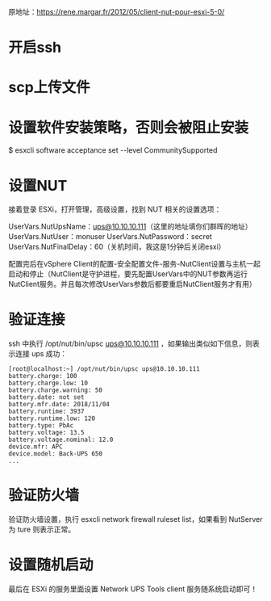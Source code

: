 
原地址：https://rene.margar.fr/2012/05/client-nut-pour-esxi-5-0/

# 开启ssh
# scp上传文件
# 设置软件安装策略，否则会被阻止安装
$ esxcli software acceptance set --level CommunitySupported
# 设置NUT

接着登录 ESXi，打开管理，高级设置，找到 NUT 相关的设置选项：

UserVars.NutUpsName：ups@10.10.10.111（这里的地址填你们群晖的地址）
UserVars.NutUser：monuser
UserVars.NutPassword：secret
UserVars.NutFinalDelay：60（关机时间，我这是1分钟后关闭esxi）
 
配置完后在vSphere Client的配置-安全配置文件-服务-NutClient设置与主机一起启动和停止（NutClient是守护进程，要先配置UserVars中的NUT参数再运行NutClient服务。并且每次修改UserVars参数后都要重启NutClient服务才有用）

# 验证连接

ssh 中执行 /opt/nut/bin/upsc ups@10.10.10.111 ，如果输出类似如下信息，则表示连接 ups 成功：

```
[root@localhost:~] /opt/nut/bin/upsc ups@10.10.10.111
battery.charge: 100
battery.charge.low: 10
battery.charge.warning: 50
battery.date: not set
battery.mfr.date: 2018/11/04
battery.runtime: 3937
battery.runtime.low: 120
battery.type: PbAc
battery.voltage: 13.5
battery.voltage.nominal: 12.0
device.mfr: APC
device.model: Back-UPS 650
...
```

# 验证防火墙

验证防火墙设置，执行 esxcli network firewall ruleset list，如果看到 NutServer 为 ture 则表示正常。

# 设置随机启动
最后在 ESXi 的服务里面设置 Network UPS Tools client 服务随系统启动即可！